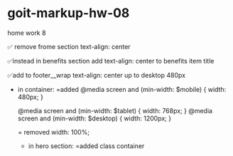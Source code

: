 # goit-markup-hw-08

home work 8

✅ remove frome section text-align: center

✅instead in benefits section add text-align: center to benefits item title

✅add to footer\_\_wrap text-align: center up to desktop 480px

- in container:
  =added @media screen and (min-width: $mobile) {
  width: 480px;
  }

  @media screen and (min-width: $tablet) {
  width: 768px;
  }
  @media screen and (min-width: $desktop) {
  width: 1200px;
  }

  = removed width: 100%;

  - in hero section:
    =added class container
